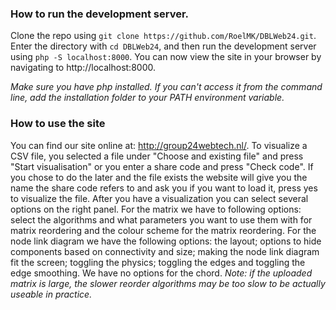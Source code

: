 ### How to run the development server.

Clone the repo using ```git clone https://github.com/RoelMK/DBLWeb24.git```. Enter the directory with ```cd DBLWeb24```, and then run the development server using ```php -S localhost:8000```. You can now view the site in your browser by navigating to http://localhost:8000.

_Make sure you have php installed. If you can't access it from the command line, add the installation folder to your PATH environment variable._

### How to use the site

You can find our site online at: http://group24webtech.nl/. To visualize a CSV file, you selected a file under "Choose and existing file" and press "Start visualisation" or you enter a share code and press "Check code". If you chose to do the later and the file exists the website will give you the name the share code refers to and ask you if you want to load it, press yes to visualize the file. After you have a visualization you can select several options on the right panel. For the matrix we have to following options: select the algorithms and what parameters you want to use them with for matrix reordering and the colour scheme for the matrix reordering. For the node link diagram we have the following options: the layout; options to hide components based on connectivity and size; making the node link diagram fit the screen; toggling the physics; toggling the edges and toggling the edge smoothing. We have no options for the chord. _Note: if the uploaded matrix is large, the slower reorder algorithms may be too slow to be actually useable in practice._
